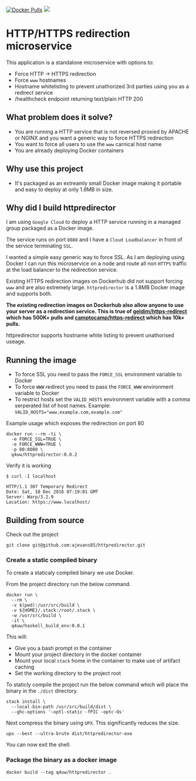 [![Docker Pulls](https://img.shields.io/docker/pulls/q4uw/httpredirector.svg)](https://hub.docker.com/r/q4uw/httpredirector/)
[![](https://badge.imagelayers.io/q4uw/httpredirector:latest.svg)](https://imagelayers.io/?images=q4uw/httpredirector:latest)

# HTTP/HTTPS redirection microservice

This application is a standalone microservice with options to:

* Force HTTP -> HTTPS redirection
* Force `www` hostnames
* Hostname whitelisting to prevent unathorized 3rd parties using you as a redirect service
* /healthcheck endpoint returning text/plain HTTP 200

## What problem does it solve?

* You are running a HTTP service that is not reversed proxied by APACHE or NGINX and you want a generic way to force HTTPS redirection
* You want to force all users to use the `www` carnical host name
* You are already deploying Docker containers

## Why use this project
* It's packaged as an extreamly small Docker image making it portable and easy to deploy at only 1.8MB in size.

## Why did I build httpredirector

I am using `Google Cloud` to deploy a HTTP service running in a managed group packaged as a Docker image. 

The service runs on port `8080` and I have a `Cloud Loadbalancer` in front of the service terminating `SSL`.

I wanted a simple easy generic way to force SSL. As I am deploying using Docker I can run this microservice on a node and route all non `HTTPS` traffic at the load balancer to the redirection service.

Existing HTTPS redirection images on Dockerhub did not support forcing `www` and are also extremely large. `httpredirector` is a 1.8MB Docker image and supports both.

**The existing redirection images on Dockerhub also allow anyone to use your server as a redirection service. This is true of [geldim/https-redirect](https://hub.docker.com/r/geldim/https-redirect/) which has 500K+ pulls and [camptocamp/https-redirect](https://hub.docker.com/r/camptocamp/https-redirect/) which has 10k+ pulls.**

httpredirector supports hostname white listing to prevent unathorised useage.

## Running the image

* To force SSL you need to pass the `FORCE_SSL` environment variable to Docker
* To force `WWW` redirect you need to pass the `FORCE_WWW` environment variable to Docker
* To restrict hosts set the `VALID_HOSTS` environment variable with a comma serperated list of host names. Example: `VALID_HOSTS="www.example.com,example.com"`

Example usage which exposes the redirection on port 80

```
docker run --rm -ti \
  -e FORCE_SSL=TRUE \
  -e FORCE_WWW=TRUE \
  -p 80:8080 \
  q4uw/httpredirector:0.0.2
```

Verify it is working

```
$ curl -I localhost

HTTP/1.1 307 Temporary Redirect
Date: Sat, 10 Dec 2016 07:19:01 GMT
Server: Warp/3.2.9
Location: https://www.localhost/
```


## Building from source
Check out the project

```
git clone git@github.com:ajevans85/httpredirector.git
```

### Create a static compiled binary

To create a staticaly compiled binary we use Docker.

From the project directory run the below command.

```
docker run \
  --rm \
  -v $(pwd):/usr/src/build \
  -v ${HOME}/.stack:/root/.stack \
  -w /usr/src/build \
  -it \
  q4uw/haskell_build_env:0.0.1
```

This will:
* Give you a bash prompt in the container
* Mount your project directory in the docker container
* Mount your local `stack` home in the container to make use of artifact caching
* Set the working directory to the project root

To staticly compile the project run the below command which will place the binary in the `./dist` directory.

```
stack install \
  --local-bin-path /usr/src/build/dist \
  --ghc-options '-optl-static -fPIC -optc-Os'
```

Next compress the binary using `UPX`. This significantly reduces the size.

```
upx --best --ultra-brute dist/httpredirector-exe
```

You can now exit the shell.

### Package the binary as a docker image

```
docker build --tag q4uw/httpredirector .
```
